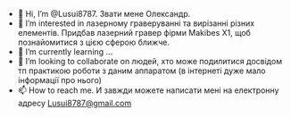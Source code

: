 - 👋 Hi, I’m @Lusui8787. Звати мене Олександр.
- 👀 I’m interested in лазерному граверуванні та вирізанні різних елементів. Придбав лазерний гравер фірми Makibes X1, щоб познайомитися з цією сферою ближче.
- 🌱 I’m currently learning ...
- 💞️ I’m looking to collaborate on людей, хто може подилитися досвідом тп практикою роботи з даним аппаратом (в інтернеті дуже мало інформації про нього)
- 📫 How to reach me. И завжди можете написати мені на електронну адресу Lusui8787@gmail.com

<!---
Lusui8787/Lusui8787 is a ✨ special ✨ repository because its `README.md` (this file) appears on your GitHub profile.
You can click the Preview link to take a look at your changes.
--->
